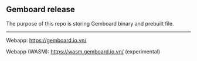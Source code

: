 ## Gemboard release
The purpose of this repo is storing Gemboard binary and prebuilt file.

---
Webapp: https://gemboard.io.vn/

Webapp (WASM): https://wasm.gemboard.io.vn/ (experimental)
